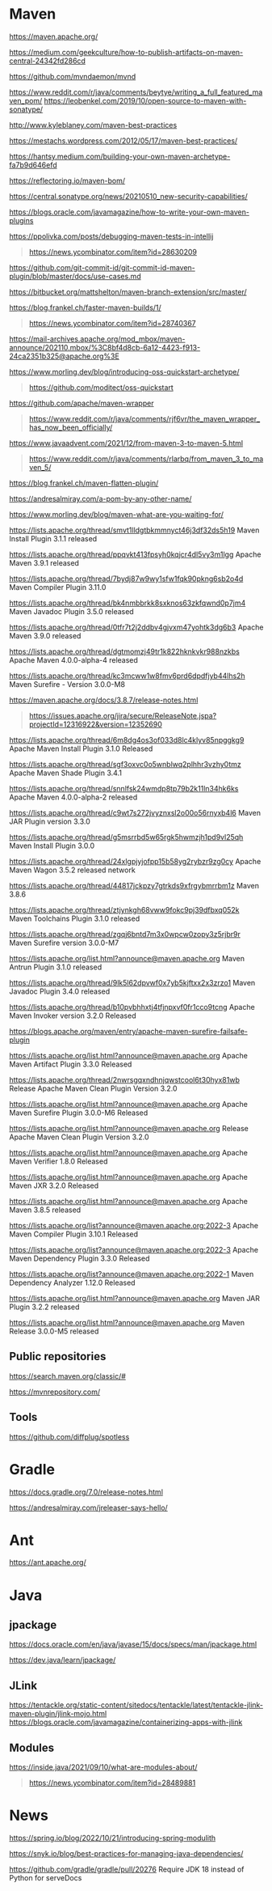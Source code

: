 # Maven
https://maven.apache.org/

https://medium.com/geekculture/how-to-publish-artifacts-on-maven-central-24342fd286cd

https://github.com/mvndaemon/mvnd

https://www.reddit.com/r/java/comments/beytye/writing_a_full_featured_maven_pom/
https://leobenkel.com/2019/10/open-source-to-maven-with-sonatype/

http://www.kyleblaney.com/maven-best-practices

https://mestachs.wordpress.com/2012/05/17/maven-best-practices/

https://hantsy.medium.com/building-your-own-maven-archetype-fa7b9d646efd

https://reflectoring.io/maven-bom/

https://central.sonatype.org/news/20210510_new-security-capabilities/

https://blogs.oracle.com/javamagazine/how-to-write-your-own-maven-plugins

https://ppolivka.com/posts/debugging-maven-tests-in-intellij
> https://news.ycombinator.com/item?id=28630209

https://github.com/git-commit-id/git-commit-id-maven-plugin/blob/master/docs/use-cases.md

https://bitbucket.org/mattshelton/maven-branch-extension/src/master/

https://blog.frankel.ch/faster-maven-builds/1/
> https://news.ycombinator.com/item?id=28740367

https://mail-archives.apache.org/mod_mbox/maven-announce/202110.mbox/%3C8bf4d8cb-6a12-4423-f913-24ca2351b325@apache.org%3E

https://www.morling.dev/blog/introducing-oss-quickstart-archetype/
> https://github.com/moditect/oss-quickstart

https://github.com/apache/maven-wrapper
> https://www.reddit.com/r/java/comments/rjf6vr/the_maven_wrapper_has_now_been_officially/

https://www.javaadvent.com/2021/12/from-maven-3-to-maven-5.html
> https://www.reddit.com/r/java/comments/rlarbq/from_maven_3_to_maven_5/

https://blog.frankel.ch/maven-flatten-plugin/

https://andresalmiray.com/a-pom-by-any-other-name/

https://www.morling.dev/blog/maven-what-are-you-waiting-for/

https://lists.apache.org/thread/smvt1lldgtbkmmnyct46j3df32ds5h19 Maven Install Plugin 3.1.1 released

https://lists.apache.org/thread/ppqvkt413fpsyh0kqjcr4dl5vy3m1lgg Apache Maven 3.9.1 released

https://lists.apache.org/thread/7bydj87w9wy1sfw1fqk90pkng6sb2o4d Maven Compiler Plugin 3.11.0

https://lists.apache.org/thread/bk4nmbbrkk8sxknos63zkfqwnd0p7jm4 Maven Javadoc Plugin 3.5.0 released

https://lists.apache.org/thread/0tfr7t2j2ddbv4gjvxm47yohtk3dg6b3 Apache Maven 3.9.0 released

https://lists.apache.org/thread/dgtmomzj49tr1k822hknkvkr988nzkbs Apache Maven 4.0.0-alpha-4 released

https://lists.apache.org/thread/kc3mcww1w8fmv6prd6dpdfjyb44lhs2h Maven Surefire - Version 3.0.0-M8

https://maven.apache.org/docs/3.8.7/release-notes.html
> https://issues.apache.org/jira/secure/ReleaseNote.jspa?projectId=12316922&version=12352690

https://lists.apache.org/thread/6m8dg4os3of033d8lc4klyv85npggkg9 Apache Maven Install Plugin 3.1.0 Released

https://lists.apache.org/thread/sgf3oxvc0o5wnblwq2plhhr3vzhy0tmz Apache Maven Shade Plugin 3.4.1

https://lists.apache.org/thread/snnlfsk24wmdp8tp79b2k11ln34hk6ks Apache Maven 4.0.0-alpha-2 released

https://lists.apache.org/thread/c9wt7s272jvyznxsl2o00o56rnyxb4l6 Maven JAR Plugin version 3.3.0

https://lists.apache.org/thread/g5msrrbd5w65rgk5hwmzjh1pd9vl25qh Maven Install Plugin 3.0.0

https://lists.apache.org/thread/24xlgpjyjofpp15b58yg2rybzr9zg0cy Apache Maven Wagon 3.5.2 released network

https://lists.apache.org/thread/44817jckpzy7gtrkds9xfrgybmrrbm1z Maven 3.8.6

https://lists.apache.org/thread/ztjynkgh68vww9fokc9pj39dfbxq052k Maven Toolchains Plugin 3.1.0 released

https://lists.apache.org/thread/zgqj6bntd7m3x0wpcw0zopy3z5rjbr9r Maven Surefire version 3.0.0-M7

https://lists.apache.org/list.html?announce@maven.apache.org Maven Antrun Plugin 3.1.0 released 

https://lists.apache.org/thread/9lk5l62dpvwf0x7yb5kjftxx2x3zrzo1 Maven Javadoc Plugin 3.4.0 released

https://lists.apache.org/thread/b10pvbhhxtj4tfjnpxvf0fr1cco9tcng Apache Maven Invoker version 3.2.0 Released

https://blogs.apache.org/maven/entry/apache-maven-surefire-failsafe-plugin

https://lists.apache.org/list.html?announce@maven.apache.org Apache Maven Artifact Plugin 3.3.0 Released

https://lists.apache.org/thread/2nwrsgqxndhnjqwstcool6t30hyx81wb Release Apache Maven Clean Plugin Version 3.2.0

https://lists.apache.org/list.html?announce@maven.apache.org Apache Maven Surefire Plugin 3.0.0-M6 Released

https://lists.apache.org/list.html?announce@maven.apache.org Release Apache Maven Clean Plugin Version 3.2.0

https://lists.apache.org/list.html?announce@maven.apache.org Apache Maven Verifier 1.8.0 Released

https://lists.apache.org/list.html?announce@maven.apache.org Apache Maven JXR 3.2.0 Released

https://lists.apache.org/list.html?announce@maven.apache.org Apache Maven 3.8.5 released

https://lists.apache.org/list?announce@maven.apache.org:2022-3 Apache Maven Compiler Plugin 3.10.1 Released

https://lists.apache.org/list?announce@maven.apache.org:2022-3 Apache Maven Dependency Plugin 3.3.0 Released

https://lists.apache.org/list?announce@maven.apache.org:2022-1 Maven Dependency Analyzer 1.12.0 Released

https://lists.apache.org/list.html?announce@maven.apache.org Maven JAR Plugin 3.2.2 released

https://lists.apache.org/list.html?announce@maven.apache.org Maven Release 3.0.0-M5 released

## Public repositories
https://search.maven.org/classic/#

https://mvnrepository.com/

## Tools
https://github.com/diffplug/spotless

# Gradle
https://docs.gradle.org/7.0/release-notes.html

https://andresalmiray.com/jreleaser-says-hello/

# Ant
https://ant.apache.org/

# Java
## jpackage
https://docs.oracle.com/en/java/javase/15/docs/specs/man/jpackage.html

https://dev.java/learn/jpackage/

## JLink
https://tentackle.org/static-content/sitedocs/tentackle/latest/tentackle-jlink-maven-plugin/jlink-mojo.html
https://blogs.oracle.com/javamagazine/containerizing-apps-with-jlink

## Modules
https://inside.java/2021/09/10/what-are-modules-about/
> https://news.ycombinator.com/item?id=28489881

# News
https://spring.io/blog/2022/10/21/introducing-spring-modulith

https://snyk.io/blog/best-practices-for-managing-java-dependencies/

https://github.com/gradle/gradle/pull/20276 Require JDK 18 instead of Python for serveDocs
